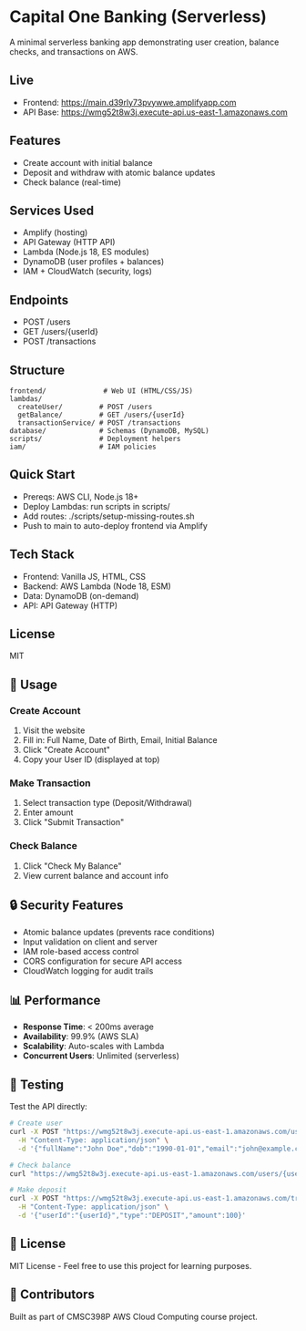 # Capital One Banking (Serverless)

A minimal serverless banking app demonstrating user creation, balance checks, and transactions on AWS.

## Live
- Frontend: https://main.d39rly73pvywwe.amplifyapp.com
- API Base: https://wmg52t8w3j.execute-api.us-east-1.amazonaws.com

## Features
- Create account with initial balance
- Deposit and withdraw with atomic balance updates
- Check balance (real-time)

## Services Used
- Amplify (hosting)
- API Gateway (HTTP API)
- Lambda (Node.js 18, ES modules)
- DynamoDB (user profiles + balances)
- IAM + CloudWatch (security, logs)

## Endpoints
- POST /users
- GET /users/{userId}
- POST /transactions

## Structure
```
frontend/              # Web UI (HTML/CSS/JS)
lambdas/
  createUser/         # POST /users
  getBalance/         # GET /users/{userId}
  transactionService/ # POST /transactions
database/             # Schemas (DynamoDB, MySQL)
scripts/              # Deployment helpers
iam/                  # IAM policies
```

## Quick Start
- Prereqs: AWS CLI, Node.js 18+
- Deploy Lambdas: run scripts in scripts/
- Add routes: ./scripts/setup-missing-routes.sh
- Push to main to auto-deploy frontend via Amplify

## Tech Stack
- Frontend: Vanilla JS, HTML, CSS
- Backend: AWS Lambda (Node 18, ESM)
- Data: DynamoDB (on-demand)
- API: API Gateway (HTTP)

## License
MIT

## 📝 Usage

### Create Account
1. Visit the website
2. Fill in: Full Name, Date of Birth, Email, Initial Balance
3. Click "Create Account"
4. Copy your User ID (displayed at top)

### Make Transaction
1. Select transaction type (Deposit/Withdrawal)
2. Enter amount
3. Click "Submit Transaction"

### Check Balance
1. Click "Check My Balance"
2. View current balance and account info

## 🔒 Security Features

- Atomic balance updates (prevents race conditions)
- Input validation on client and server
- IAM role-based access control
- CORS configuration for secure API access
- CloudWatch logging for audit trails

## 📊 Performance

- **Response Time**: < 200ms average
- **Availability**: 99.9% (AWS SLA)
- **Scalability**: Auto-scales with Lambda
- **Concurrent Users**: Unlimited (serverless)

## 🧪 Testing

Test the API directly:

```bash
# Create user
curl -X POST "https://wmg52t8w3j.execute-api.us-east-1.amazonaws.com/users" \
  -H "Content-Type: application/json" \
  -d '{"fullName":"John Doe","dob":"1990-01-01","email":"john@example.com","initialBalance":1000}'

# Check balance
curl "https://wmg52t8w3j.execute-api.us-east-1.amazonaws.com/users/{userId}"

# Make deposit
curl -X POST "https://wmg52t8w3j.execute-api.us-east-1.amazonaws.com/transactions" \
  -H "Content-Type: application/json" \
  -d '{"userId":"{userId}","type":"DEPOSIT","amount":100}'
```

## 📄 License

MIT License - Feel free to use this project for learning purposes.

## 👥 Contributors

Built as part of CMSC398P AWS Cloud Computing course project.
